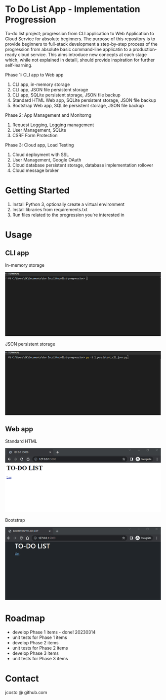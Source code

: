 # To Do List App - Implementation Progression
To-do list project; progression from CLI application to Web Application to Cloud Service for absolute beginners. The purpose of this repository is to provide beginners to full-stack development a step-by-step process of the progression from absolute basic command-line applicatin to a production-ready cloud service. This aims introduce new concepts at each stage which, while not explained in detaill, should provide inspiration for further self-learning.

Phase 1: CLI app to Web app
1. CLI app, in-memory storage
2. CLI app, JSON file persistent storage
3. CLI app, SQLite persistent storage, JSON file backup
4. Standard HTML Web app, SQLite persistent storage, JSON file backup
5. Bootstrap Web app, SQLite persistent storage, JSON file backup

Phase 2: App Management and Monitorng
1. Request Logging, Logging management
2. User Management, SQLite
3. CSRF Form Protection

Phase 3: Cloud app,  Load Testing
1. Cloud deployment with SSL
2. User Management, Google OAuth
3. Cloud database persistent storage, database implementation rollover
4. Cloud message broker


# Getting Started
1. Install Python 3, optionally create a virtual environment
2. Install libraries from requirements.txt
3. Run files related to the progression you're interested in

# Usage
## CLI app

In-memory storage

![CLI application, in-memory storage](/demos/1_inmemory_cli.gif)

JSON persistent storage

![CLI application, JSON persistent storage](/demos/2_persistent_cli_json.gif)

## Web app

Standard HTML

![Standard HTML Web app](/demos/4_html_web_app.gif)

Bootstrap

![Standard HTML Web app](/demos/5_bootstrap_web_app.gif)


# Roadmap
* develop Phase 1 items - done! 20230314
* unit tests for Phase 1 items
* develop Phase 2 items
* unit tests for Phase 2 items
* develop Phase 3 items
* unit tests for Phase 3 items

# Contact
jcosto @ github.com
